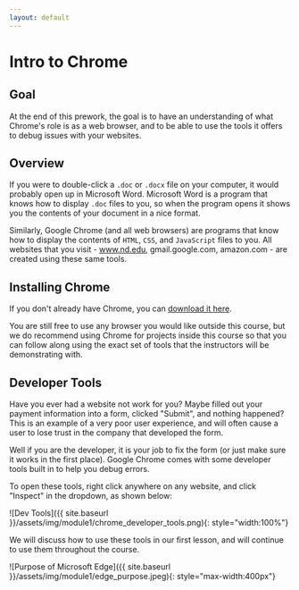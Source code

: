 ```yaml
---
layout: default
---
```

# Intro to Chrome

## Goal

At the end of this prework, the goal is to have an understanding of what Chrome's role is as a web browser, and to be able to use the tools it offers to debug issues with your websites.

## Overview

If you were to double-click a `.doc` or `.docx` file on your computer, it would probably open up in Microsoft Word. Microsoft Word is a program that knows how to display `.doc` files to you, so when the program opens it shows you the contents of your document in a nice format.

Similarly, Google Chrome (and all web browsers) are programs that know how to display the contents of `HTML`, `CSS`, and `JavaScript` files to you. All websites that you visit - www.nd.edu, gmail.google.com, amazon.com - are created using these same tools.

## Installing Chrome

If you don't already have Chrome, you can [download it here](https://www.google.com/chrome/).

You are still free to use any browser you would like outside this course, but we do recommend using Chrome for projects inside this course so that you can follow along using the exact set of tools that the instructors will be demonstrating with.

## Developer Tools

Have you ever had a website not work for you? Maybe filled out your payment information into a form, clicked "Submit", and nothing happened? This is an example of a very poor user experience, and will often cause a user to lose trust in the company that developed the form.

Well if you are the developer, it is your job to fix the form (or just make sure it works in the first place). Google Chrome comes with some developer tools built in to help you debug errors.

To open these tools, right click anywhere on any website, and click "Inspect" in the dropdown, as shown below:

![Dev Tools]({{ site.baseurl }}/assets/img/module1/chrome_developer_tools.png){: style="width:100%"}

We will discuss how to use these tools in our first lesson, and will continue to use them throughout the course.

![Purpose of Microsoft Edge]({{ site.baseurl }}/assets/img/module1/edge_purpose.jpeg){: style="max-width:400px"}